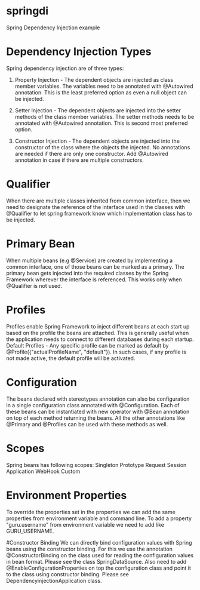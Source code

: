 # springdi
Spring Dependency Injection example

# Dependency Injection Types
Spring dependency injection are of three types:
 1. Property Injection - The dependent objects are injected as class member variables. The variables need to be annotated with @Autowired annotation. This is the least preferred option as even a null object can be injected.
 
 2. Setter Injection - The dependent objects are injected into the setter methods of the class member variables. The setter methods needs to be annotated with @Autowired annotation. This is second most preferred option.
 
 3. Constructor Injection - The dependent objects are injected into the constructor of the class where the objects the injected. No annotations are needed if there are only one constructor. Add @Autowired annotation in case if there are multiple constructors.


# Qualifier
When there are multiple classes inherited from common interface, then we need to designate the reference of the interface used in the classes with @Qualifier to let spring framework know which implementation class has to be injected. 

# Primary Bean
When multiple beans (e.g @Service) are created by implementing a common interface, one of those beans can be marked as a primary. The primary bean gets injected into the required classes by the Spring Framework wherever the interface is referenced. This works only when @Qualifier is not used.

# Profiles
Profiles enable Spring Framework to inject different beans at each start up based on the profile the beans are attached. This is generally useful when the application needs to connect to different databases during each startup.
Default Profiles - Any specific profile can be marked as default by @Profile({"actualProfileName", "default"}). In such cases, if any profile is not made active, the default profile will be activated.

# Configuration
The beans declared with stereotypes annotation can also be configuration in a single configuration class annotated with @Configuration. Each of these beans can be instantiated with new operator with @Bean annotation on top of each method returning the beans. All the other annotations like @Primary and @Profiles can be used with these methods as well.

# Scopes
Spring beans has following scopes:
Singleton
Prototype
Request
Session
Application
WebHook
Custom

# Environment Properties
To override the properties set in the properties we can add the same properties from environment variable and command line. To add a property "guru.username" from environment variable we need to add like GURU_USERNAME.

#Constructor Binding
We can directly bind configuration values with Spring beans using the constructor binding. For this we use the annotation @ConstructorBinding on the class used for reading the configuration values in bean format. Please see the class SpringDataSource. Also need to add @EnableConfigurationProperties on top the configuration class and point it to the class using constructor binding. Please see DependencyinjectionApplication class.